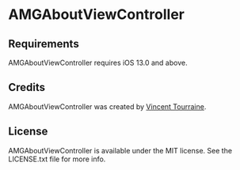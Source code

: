 # AMGAboutViewController

## Requirements

AMGAboutViewController requires iOS 13.0 and above.


## Credits

AMGAboutViewController was created by [Vincent Tourraine](https://www.vtourraine.net).


## License

AMGAboutViewController is available under the MIT license. See the LICENSE.txt file for more info.

